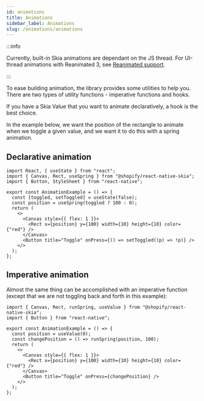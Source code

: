 ```yaml
---
id: animations
title: Animations
sidebar_label: Animations
slug: /animations/animations
---
```


:::info

Currently, built-in Skia animations are dependant on the JS thread.
For UI-thread animations with Reanimated 3, see [Reanimated support](/docs/animations/reanimated).

:::

To ease building animation, the library provides some utilities to help you. There are two types of utility functions - imperative functions and hooks.

If you have a Skia Value that you want to animate declaratively, a hook is the best choice.

In the example below, we want the position of the rectangle to animate when we toggle a given value, and we want it to do this with a spring animation.

## Declarative animation

```tsx twoslash
import React, { useState } from "react";
import { Canvas, Rect, useSpring } from "@shopify/react-native-skia";
import { Button, StyleSheet } from "react-native";

export const AnimationExample = () => {
  const [toggled, setToggled] = useState(false);
  const position = useSpring(toggled ? 100 : 0);
  return (
    <>
      <Canvas style={{ flex: 1 }}>
        <Rect x={position} y={100} width={10} height={10} color={"red"} />
      </Canvas>
      <Button title="Toggle" onPress={() => setToggled((p) => !p)} />
    </>
  );
};
```

## Imperative animation

Almost the same thing can be accomplished with an imperative function (except that we are not toggling back and forth in this example):

```tsx twoslash
import { Canvas, Rect, runSpring, useValue } from "@shopify/react-native-skia";
import { Button } from "react-native";

export const AnimationExample = () => {
  const position = useValue(0);
  const changePosition = () => runSpring(position, 100);
  return (
    <>
      <Canvas style={{ flex: 1 }}>
        <Rect x={position} y={100} width={10} height={10} color={"red"} />
      </Canvas>
      <Button title="Toggle" onPress={changePosition} />
    </>
  );
};
```
